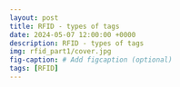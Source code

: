 ```yaml
---
layout: post
title: RFID - types of tags
date: 2024-05-07 12:00:00 +0000
description: RFID - types of tags
img: rfid_part1/cover.jpg
fig-caption: # Add figcaption (optional)
tags: [RFID]
---
```


